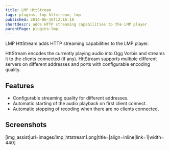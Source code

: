 ```yaml
---
title: LMP HttStream
tags: plugins, lmp httstream, lmp
published: 2014-06-16T12:16:18
shortdescr: adds HTTP streaming capabilities to the LMP player
parentPage: plugins-lmp
---
```


LMP HttStream adds HTTP streaming capabilities to the LMP player.

HttStream encodes the currently playing audio into Ogg Vorbis and
streams it to the clients connected (if any). HttStream supports
multiple different servers on different addresses and ports with
configurable encoding quality.

Features
--------

-   Configurable streaming quality for different addresses.
-   Automatic starting of the audio playback on first client connect.
-   Automatic stopping of recoding when there are no clients connected.

Screenshots
-----------

\[img\_assist|url=images/lmp\_httstream1.png|title=|align=inline|link=1|width=440\]
